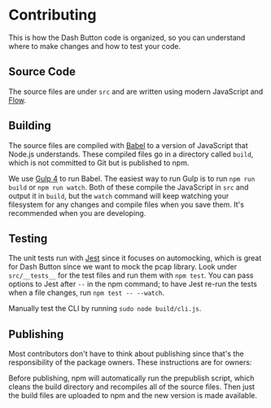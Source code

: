# Contributing

This is how the Dash Button code is organized, so you can understand where to make changes and how to test your code.

## Source Code

The source files are under `src` and are written using modern JavaScript and [Flow](https://flowtype.org/).

## Building

The source files are compiled with [Babel](https://babeljs.io/) to a version of JavaScript that Node.js understands. These compiled files go in a directory called `build`, which is not committed to Git but is published to npm.

We use [Gulp 4](https://github.com/gulpjs/gulp/tree/4.0) to run Babel. The easiest way to run Gulp is to run `npm run build` or `npm run watch`. Both of these compile the JavaScript in `src` and output it in `build`, but the `watch` command will keep watching your filesystem for any changes and compile files when you save them. It's recommended when you are developing.

## Testing

The unit tests run with [Jest](https://facebook.github.io/jest/) since it focuses on automocking, which is great for Dash Button since we want to mock the pcap library. Look under `src/__tests__` for the test files and run them with `npm test`. You can pass options to Jest after `--` in the npm command; to have Jest re-run the tests when a file changes, run `npm test -- --watch`.

Manually test the CLI by running `sudo node build/cli.js`.

## Publishing

Most contributors don't have to think about publishing since that's the responsibility of the package owners. These instructions are for owners:

Before publishing, npm will automatically run the prepublish script, which cleans the build directory and recompiles all of the source files. Then just the build files are uploaded to npm and the new version is made available.

